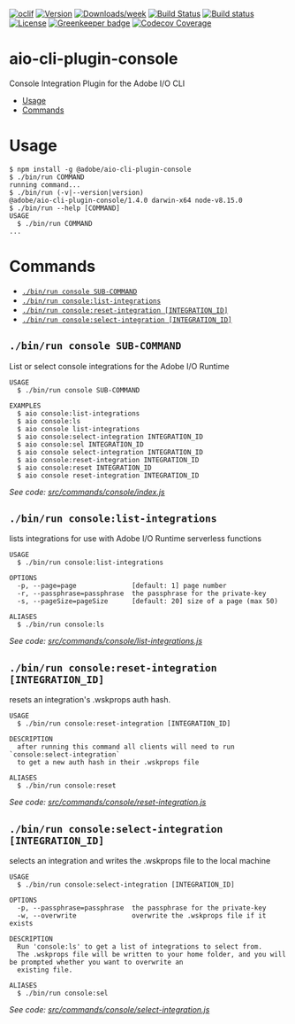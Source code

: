 <!--
Copyright 2018 Adobe. All rights reserved.
This file is licensed to you under the Apache License, Version 2.0 (the "License");
you may not use this file except in compliance with the License. You may obtain a copy
of the License at http://www.apache.org/licenses/LICENSE-2.0

Unless required by applicable law or agreed to in writing, software distributed under
the License is distributed on an "AS IS" BASIS, WITHOUT WARRANTIES OR REPRESENTATIONS
OF ANY KIND, either express or implied. See the License for the specific language
governing permissions and limitations under the License.
-->
[![oclif](https://img.shields.io/badge/cli-oclif-brightgreen.svg)](https://oclif.io)
[![Version](https://img.shields.io/npm/v/@adobe/aio-cli-plugin-console.svg)](https://npmjs.org/package/@adobe/aio-cli-plugin-console)
[![Downloads/week](https://img.shields.io/npm/dw/@adobe/aio-cli-plugin-console.svg)](https://npmjs.org/package/@adobe/aio-cli-plugin-console)
[![Build Status](https://travis-ci.org/adobe/aio-cli-plugin-console.svg?branch=master)](https://travis-ci.org/adobe/aio-cli-plugin-console)
[![Build status](https://ci.appveyor.com/api/projects/status/uqfe3c8bcr3anbbp?svg=true)](https://ci.appveyor.com/project/shazron/aio-cli-plugin-console) [![License](https://img.shields.io/badge/License-Apache%202.0-blue.svg)](https://opensource.org/licenses/Apache-2.0) [![Greenkeeper badge](https://badges.greenkeeper.io/adobe/aio-cli-plugin-console.svg)](https://greenkeeper.io/)
[![Codecov Coverage](https://img.shields.io/codecov/c/github/adobe/aio-cli-plugin-console/master.svg?style=flat-square)](https://codecov.io/gh/adobe/aio-cli-plugin-console/)


aio-cli-plugin-console
======================

Console Integration Plugin for the Adobe I/O CLI

<!-- toc -->
* [Usage](#usage)
* [Commands](#commands)
<!-- tocstop -->
# Usage
<!-- usage -->
```sh-session
$ npm install -g @adobe/aio-cli-plugin-console
$ ./bin/run COMMAND
running command...
$ ./bin/run (-v|--version|version)
@adobe/aio-cli-plugin-console/1.4.0 darwin-x64 node-v8.15.0
$ ./bin/run --help [COMMAND]
USAGE
  $ ./bin/run COMMAND
...
```
<!-- usagestop -->
# Commands
<!-- commands -->
* [`./bin/run console SUB-COMMAND`](#bin-run-console-sub-command)
* [`./bin/run console:list-integrations`](#bin-run-consolelist-integrations)
* [`./bin/run console:reset-integration [INTEGRATION_ID]`](#bin-run-consolereset-integration-integration-id)
* [`./bin/run console:select-integration [INTEGRATION_ID]`](#bin-run-consoleselect-integration-integration-id)

## `./bin/run console SUB-COMMAND`

List or select console integrations for the Adobe I/O Runtime

```
USAGE
  $ ./bin/run console SUB-COMMAND

EXAMPLES
  $ aio console:list-integrations
  $ aio console:ls
  $ aio console list-integrations
  $ aio console:select-integration INTEGRATION_ID
  $ aio console:sel INTEGRATION_ID
  $ aio console select-integration INTEGRATION_ID
  $ aio console:reset-integration INTEGRATION_ID
  $ aio console:reset INTEGRATION_ID
  $ aio console reset-integration INTEGRATION_ID
```

_See code: [src/commands/console/index.js](https://github.com/adobe/aio-cli-plugin-console/blob/v1.4.0/src/commands/console/index.js)_

## `./bin/run console:list-integrations`

lists integrations for use with Adobe I/O Runtime serverless functions

```
USAGE
  $ ./bin/run console:list-integrations

OPTIONS
  -p, --page=page              [default: 1] page number
  -r, --passphrase=passphrase  the passphrase for the private-key
  -s, --pageSize=pageSize      [default: 20] size of a page (max 50)

ALIASES
  $ ./bin/run console:ls
```

_See code: [src/commands/console/list-integrations.js](https://github.com/adobe/aio-cli-plugin-console/blob/v1.4.0/src/commands/console/list-integrations.js)_

## `./bin/run console:reset-integration [INTEGRATION_ID]`

resets an integration's .wskprops auth hash.

```
USAGE
  $ ./bin/run console:reset-integration [INTEGRATION_ID]

DESCRIPTION
  after running this command all clients will need to run `console:select-integration` 
  to get a new auth hash in their .wskprops file

ALIASES
  $ ./bin/run console:reset
```

_See code: [src/commands/console/reset-integration.js](https://github.com/adobe/aio-cli-plugin-console/blob/v1.4.0/src/commands/console/reset-integration.js)_

## `./bin/run console:select-integration [INTEGRATION_ID]`

selects an integration and writes the .wskprops file to the local machine

```
USAGE
  $ ./bin/run console:select-integration [INTEGRATION_ID]

OPTIONS
  -p, --passphrase=passphrase  the passphrase for the private-key
  -w, --overwrite              overwrite the .wskprops file if it exists

DESCRIPTION
  Run 'console:ls' to get a list of integrations to select from.
  The .wskprops file will be written to your home folder, and you will be prompted whether you want to overwrite an 
  existing file.

ALIASES
  $ ./bin/run console:sel
```

_See code: [src/commands/console/select-integration.js](https://github.com/adobe/aio-cli-plugin-console/blob/v1.4.0/src/commands/console/select-integration.js)_
<!-- commandsstop -->
